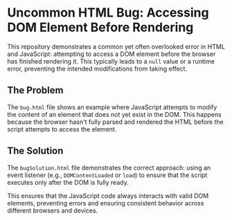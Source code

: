 # Uncommon HTML Bug: Accessing DOM Element Before Rendering

This repository demonstrates a common yet often overlooked error in HTML and JavaScript: attempting to access a DOM element before the browser has finished rendering it.  This typically leads to a `null` value or a runtime error, preventing the intended modifications from taking effect.

## The Problem

The `bug.html` file shows an example where JavaScript attempts to modify the content of an element that does not yet exist in the DOM. This happens because the browser hasn't fully parsed and rendered the HTML before the script attempts to access the element.

## The Solution

The `bugSolution.html` file demonstrates the correct approach: using an event listener (e.g., `DOMContentLoaded` or `load`) to ensure that the script executes only after the DOM is fully ready.

This ensures that the JavaScript code always interacts with valid DOM elements, preventing errors and ensuring consistent behavior across different browsers and devices.